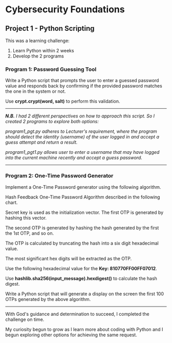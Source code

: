# Cybersecurity Foundations

## Project 1 - Python Scripting
<p>
    This was a learning challenge:
</p>
<ol>
<li>Learn Python within 2 weeks</li>
<li>Develop the 2 programs</li>
</ol>

### Program 1: Password Guessing Tool
<p>
    Write a Python script that prompts the user to enter a guessed password value and responds back by confirming if the provided password matches the one in the system or not.
</p>  
<p>
    Use <b>crypt.crypt(word, salt)</b> to perform this validation.
</p>
<hr>
<em>
    <p>
        <b>N.B.</b> I had 2 different perspectives on how to approach this script. So I created 2 programs to explore both options:    
    </p>
    <p>
        program1_pgt.py adheres to Lecturer's requirement, where the program should detect the identity (username) of the user logged in and accept a guess attempt and return a result.
    </p>
    <p>
        program1_pgt1.py allows user to enter a username that may have logged into the current machine recently and accept a guess password.
    </p>
</em>  
<hr>  

### Program 2: One-Time Password Generator
<p>
    Implement a One-Time Password generator using the following algorithm.  
</p>
<p>
    Hash Feedback One-Time Password Algorithm described in the following chart.   
</p>
<p>
    Secret key is used as the initialization vector. The first OTP is generated by hashing this vector.  
</p>
<p>
    The second OTP is generated by hashing the hash generated by the first the 1st OTP, and so on.  
</p>
<p>
    The OTP is calculated by truncating the hash into a six digit hexadecimal value.  
</p>
<p>
    The most significant hex digits will be extracted as the OTP.
</p>
<p>
    Use the following hexadecimal value for the <b>Key: 810770FF00FF07012</b>.  
</p>
<p>
    Use <b>hashlib.sha256(input_message).hexdigest()</b> to calculate the hash digest.  
</p>
<p>
    Write a Python script that will generate a display on the screen the first 100 OTPs generated by the above algorithm.
</p>
<hr>  
<p>
    With God's guidance and determination to succeed, I completed the challenge on time.
</p>  
<p>
    My curiosity begun to grow as I learn more about coding with Python and I begun exploring other options for achieving the same request.
</p>   